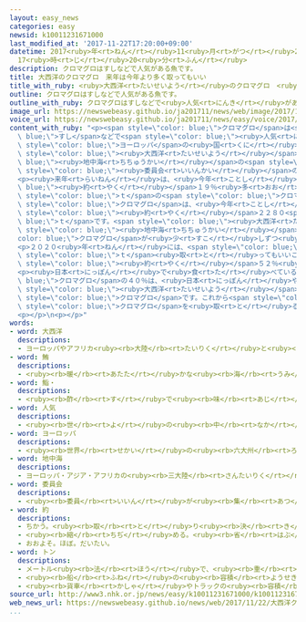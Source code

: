 ```yaml
---
layout: easy_news
categories: easy
newsid: k10011231671000
last_modified_at: '2017-11-22T17:20:00+09:00'
datetime: 2017<ruby>年<rt>ねん</rt></ruby>11<ruby>月<rt>がつ</rt></ruby>22<ruby>日<rt>にち</rt></ruby>
  17<ruby>時<rt>じ</rt></ruby>20<ruby>分<rt>ふん</rt></ruby>
description: クロマグロはすしなどで人気がある魚です。
title: 大西洋のクロマグロ　来年は今年より多く取ってもいい
title_with_ruby: <ruby>大西洋<rt>たいせいよう</rt></ruby>のクロマグロ　<ruby>来年<rt>らいねん</rt></ruby>は<ruby>今年<rt>ことし</rt></ruby>より<ruby>多<rt>おお</rt></ruby>く<ruby>取<rt>と</rt></ruby>ってもいい
outline: クロマグロはすしなどで人気がある魚です。
outline_with_ruby: クロマグロはすしなどで<ruby>人気<rt>にんき</rt></ruby>がある<ruby>魚<rt>さかな</rt></ruby>です。
image_url: https://newswebeasy.github.io/ja201711/news/web/image/2017/11/22/K10011231671_1711220621_1711220622_01_03.jpg
voice_url: https://newswebeasy.github.io/ja201711/news/easy/voice/2017/11/22/k10011231671000.mp3
content_with_ruby: "<p><span style=\"color: blue;\">クロマグロ</span>は<span style=\"color:\
  \ blue;\">すし</span>などで<span style=\"color: blue;\"><ruby>人気<rt>にんき</rt></ruby></span>がある<ruby>魚<rt>さかな</rt></ruby>です。しかし、<ruby>取<rt>と</rt></ruby>りすぎたため、だんだん<ruby>少<rt>すく</rt></ruby>なくなっています。<span\
  \ style=\"color: blue;\">ヨーロッパ</span>の<ruby>国<rt>くに</rt></ruby>や<ruby>日本<rt>にっぽん</rt></ruby>などは、<span\
  \ style=\"color: blue;\"><ruby>大西洋<rt>たいせいよう</rt></ruby></span>と<span style=\"color:\
  \ blue;\"><ruby>地中海<rt>ちちゅうかい</rt></ruby></span>の<span style=\"color: blue;\">クロマグロ</span>をどのくらい<ruby>取<rt>と</rt></ruby>ってもいいか、ＩＣＣＡＴという<span\
  \ style=\"color: blue;\"><ruby>委員会<rt>いいんかい</rt></ruby></span>の<ruby>会議<rt>かいぎ</rt></ruby>で<ruby>決<rt>き</rt></ruby>めています。</p>\n\
  <p><ruby>来年<rt>らいねん</rt></ruby>は、<ruby>今年<rt>ことし</rt></ruby>より<span style=\"color:\
  \ blue;\"><ruby>約<rt>やく</rt></ruby></span>１９％<ruby>多<rt>おお</rt></ruby>い２<ruby>万<rt>まん</rt></ruby>８２００<span\
  \ style=\"color: blue;\">ｔ</span>の<span style=\"color: blue;\">クロマグロ</span>を<ruby>取<rt>と</rt></ruby>ってもいいことが<ruby>決<rt>き</rt></ruby>まりました。この<ruby>中<rt>なか</rt></ruby>で<ruby>日本<rt>にっぽん</rt></ruby>が<ruby>取<rt>と</rt></ruby>ってもいい<span\
  \ style=\"color: blue;\">クロマグロ</span>は、<ruby>今年<rt>ことし</rt></ruby>より１８％<ruby>多<rt>おお</rt></ruby>い<span\
  \ style=\"color: blue;\"><ruby>約<rt>やく</rt></ruby></span>２２８０<span style=\"color:\
  \ blue;\">ｔ</span>です。<span style=\"color: blue;\"><ruby>大西洋<rt>たいせいよう</rt></ruby></span>と<span\
  \ style=\"color: blue;\"><ruby>地中海<rt>ちちゅうかい</rt></ruby></span>では、<span style=\"\
  color: blue;\">クロマグロ</span>が<ruby>少<rt>すこ</rt></ruby>しずつ<ruby>増<rt>ふ</rt></ruby>えているからです。</p>\n\
  <p>２０２０<ruby>年<rt>ねん</rt></ruby>には、<span style=\"color: blue;\">ヨーロッパ</span>の<ruby>国<rt>くに</rt></ruby>や<ruby>日本<rt>にっぽん</rt></ruby>などは<ruby>全部<rt>ぜんぶ</rt></ruby>で３<ruby>万<rt>まん</rt></ruby>６０００<span\
  \ style=\"color: blue;\">ｔ</span><ruby>取<rt>と</rt></ruby>ってもいいことも<ruby>決<rt>き</rt></ruby>まりました。<ruby>今年<rt>ことし</rt></ruby>より<span\
  \ style=\"color: blue;\"><ruby>約<rt>やく</rt></ruby></span>５２％<ruby>多<rt>おお</rt></ruby>くなります。</p>\n\
  <p><ruby>日本<rt>にっぽん</rt></ruby>で<ruby>食<rt>た</rt></ruby>べている<span style=\"color:\
  \ blue;\">クロマグロ</span>の４０％は、<ruby>日本<rt>にっぽん</rt></ruby>やほかの<ruby>国<rt>くに</rt></ruby>が<span\
  \ style=\"color: blue;\"><ruby>大西洋<rt>たいせいよう</rt></ruby></span>で<ruby>取<rt>と</rt></ruby>った<span\
  \ style=\"color: blue;\">クロマグロ</span>です。これから<span style=\"color: blue;\"><ruby>大西洋<rt>たいせいよう</rt></ruby></span>でたくさん<span\
  \ style=\"color: blue;\">クロマグロ</span>を<ruby>取<rt>と</rt></ruby>ることができるようになると、<ruby>値段<rt>ねだん</rt></ruby>も<ruby>安<rt>やす</rt></ruby>くなりそうです。</p>\n\
  <p></p>\n<p></p>"
words:
- word: 大西洋
  descriptions:
  - ヨーロッパやアフリカ<ruby><rb>大陸</rb><rt>たいりく</rt></ruby>と<ruby><rb>南北</rb><rt>なんぼく</rt></ruby>アメリカ<ruby><rb>大陸</rb><rt>たいりく</rt></ruby>との<ruby><rb>間</rb><rt>あいだ</rt></ruby>にある<ruby><rb>大</rb><rt>おお</rt></ruby>きな<ruby><rb>海</rb><rt>うみ</rt></ruby>。
- word: 鮪
  descriptions:
  - <ruby><rb>暖</rb><rt>あたた</rt></ruby>かな<ruby><rb>海</rb><rt>うみ</rt></ruby>を<ruby><rb>回遊</rb><rt>かいゆう</rt></ruby>する<ruby><rb>大</rb><rt>おお</rt></ruby>きな<ruby><rb>魚</rb><rt>さかな</rt></ruby>。メバチ・キハダマグロ・クロマグロなどがいる。さし<ruby><rb>身</rb><rt>み</rt></ruby>やすしにして<ruby><rb>食</rb><rt>た</rt></ruby>べる。
- word: 鮨・
  descriptions:
  - <ruby><rb>酢</rb><rt>す</rt></ruby>で<ruby><rb>味</rb><rt>あじ</rt></ruby>をつけたご<ruby><rb>飯</rb><rt>はん</rt></ruby>に、<ruby><rb>魚</rb><rt>さかな</rt></ruby>や、<ruby><rb>貝</rb><rt>かい</rt></ruby>・<ruby><rb>野菜</rb><rt>やさい</rt></ruby>などをのせたり、<ruby><rb>混</rb><rt>ま</rt></ruby>ぜたりした<ruby><rb>食</rb><rt>た</rt></ruby>べ<ruby><rb>物</rb><rt>もの</rt></ruby>。にぎりずし・<ruby><rb>巻</rb><rt>ま</rt></ruby>きずし・ちらしずしなど。
- word: 人気
  descriptions:
  - <ruby><rb>世</rb><rt>よ</rt></ruby>の<ruby><rb>中</rb><rt>なか</rt></ruby>の<ruby><rb>人</rb><rt>ひと</rt></ruby>たちのよい<ruby><rb>評判</rb><rt>ひょうばん</rt></ruby>。
- word: ヨーロッパ
  descriptions:
  - <ruby><rb>世界</rb><rt>せかい</rt></ruby>の<ruby><rb>六大州</rb><rt>ろくだいしゅう</rt></ruby>の<ruby><rb>一</rb><rt>ひと</rt></ruby>つ。アジアの<ruby><rb>北西</rb><rt>ほくせい</rt></ruby>、アフリカの<ruby><rb>北</rb><rt>きた</rt></ruby>にある。<ruby><rb>産業</rb><rt>さんぎょう</rt></ruby>や<ruby><rb>文化</rb><rt>ぶんか</rt></ruby>が<ruby><rb>発達</rb><rt>はったつ</rt></ruby>した<ruby><rb>国</rb><rt>くに</rt></ruby>が<ruby><rb>多</rb><rt>おお</rt></ruby>い。
- word: 地中海
  descriptions:
  - ヨーロッパ・アジア・アフリカの<ruby><rb>三大陸</rb><rt>さんたいりく</rt></ruby>に<ruby><rb>囲</rb><rt>かこ</rt></ruby>まれた<ruby><rb>東西</rb><rt>とうざい</rt></ruby>に<ruby><rb>細長</rb><rt>ほそなが</rt></ruby>い<ruby><rb>海</rb><rt>うみ</rt></ruby>。
- word: 委員会
  descriptions:
  - <ruby><rb>委員</rb><rt>いいん</rt></ruby>が<ruby><rb>集</rb><rt>あつ</rt></ruby>まって、<ruby><rb>相談</rb><rt>そうだん</rt></ruby>したりものごとを<ruby><rb>決</rb><rt>き</rt></ruby>めたりする<ruby><rb>会</rb><rt>かい</rt></ruby>。
- word: 約
  descriptions:
  - ちかう。<ruby><rb>取</rb><rt>と</rt></ruby>り<ruby><rb>決</rb><rt>き</rt></ruby>める。
  - <ruby><rb>縮</rb><rt>ちぢ</rt></ruby>める。<ruby><rb>省</rb><rt>はぶ</rt></ruby>く。<ruby><rb>簡単</rb><rt>かんたん</rt></ruby>にする。
  - おおよそ。ほぼ。だいたい。
- word: トン
  descriptions:
  - メートル<ruby><rb>法</rb><rt>ほう</rt></ruby>で、<ruby><rb>重</rb><rt>おも</rt></ruby>さの<ruby><rb>単位</rb><rt>たんい</rt></ruby>の<ruby><rb>１</rb><rt>ひと</rt></ruby>つ。１トンは、１０００キログラム。<ruby><rb>記号</rb><rt>きごう</rt></ruby>は「t」。
  - <ruby><rb>船</rb><rt>ふね</rt></ruby>の<ruby><rb>容積</rb><rt>ようせき</rt></ruby>の<ruby><rb>単位</rb><rt>たんい</rt></ruby>。
  - <ruby><rb>貨車</rb><rt>かしゃ</rt></ruby>やトラックの<ruby><rb>容積</rb><rt>ようせき</rt></ruby>の<ruby><rb>単位</rb><rt>たんい</rt></ruby>。
source_url: http://www3.nhk.or.jp/news/easy/k10011231671000/k10011231671000.html
web_news_url: https://newswebeasy.github.io/news/web/2017/11/22/大西洋クロマグロ-漁獲枠-4年連続拡大で合意
...
```


